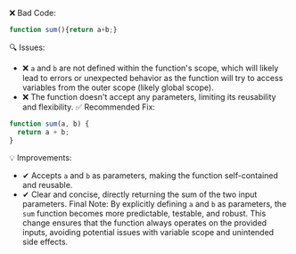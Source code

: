 ❌ Bad Code:
```javascript
function sum(){return a+b;}
```
🔍 Issues:
*   ❌ `a` and `b` are not defined within the function's scope, which will likely lead to errors or unexpected behavior as the function will try to access variables from the outer scope (likely global scope).
*   ❌ The function doesn't accept any parameters, limiting its reusability and flexibility.
✅ Recommended Fix:
```javascript
function sum(a, b) {
  return a + b;
}
```
💡 Improvements:
*   ✔ Accepts `a` and `b` as parameters, making the function self-contained and reusable.
*   ✔ Clear and concise, directly returning the sum of the two input parameters.
Final Note:
By explicitly defining `a` and `b` as parameters, the `sum` function becomes more predictable, testable, and robust. This change ensures that the function always operates on the provided inputs, avoiding potential issues with variable scope and unintended side effects.

